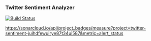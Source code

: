 ### Twitter Sentiment Analyzer

[![Build Status](https://dev.azure.com/WholeSoftware/TwitterSentiment/_apis/build/status/TwitterSentiment?branchName=master)](https://dev.azure.com/WholeSoftware/TwitterSentiment/_build/latest?definitionId=24?branchName=master)

https://sonarcloud.io/api/project_badges/measure?project=twitter-sentiment-juihdfewuirye87t34ui587&metric=alert_status
